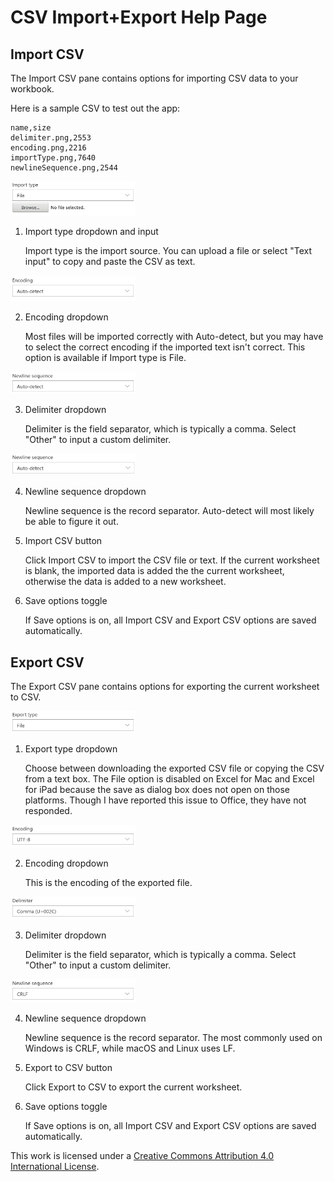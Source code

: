# CSV Import+Export Help Page

## Import CSV

The Import CSV pane contains options for importing CSV data to your workbook.

Here is a sample CSV to test out the app:

```
name,size
delimiter.png,2553
encoding.png,2216
importType.png,7640
newlineSequence.png,2544
```

<img src="https://raw.githubusercontent.com/Emurasoft/excel-csv-import-help/master/images/import/importType.png?raw=true" width="200px" />

1. Import type dropdown and input

    Import type is the import source. You can upload a file or select "Text input" to copy and paste the CSV as text.

<img src="https://raw.githubusercontent.com/Emurasoft/excel-csv-import-help/master/images/import/encoding.png?raw=true" width="200px" />

2. Encoding dropdown

    Most files will be imported correctly with Auto-detect, but you may have to select the correct encoding if the imported text isn't correct. This option is available if Import type is File.

<img src="https://raw.githubusercontent.com/Emurasoft/excel-csv-import-help/master/images/import/delimiter.png?raw=true" width="200px" />

3. Delimiter dropdown

    Delimiter is the field separator, which is typically a comma. Select "Other" to input a custom delimiter.

<img src="https://raw.githubusercontent.com/Emurasoft/excel-csv-import-help/master/images/import/newlineSequence.png?raw=true" width="200px" />

4. Newline sequence dropdown

    Newline sequence is the record separator. Auto-detect will most likely be able to figure it out.

5. Import CSV button

    Click Import CSV to import the CSV file or text. If the current worksheet is blank, the imported data is added the the current worksheet, otherwise the data is added to a new worksheet.

6. Save options toggle

    If Save options is on, all Import CSV and Export CSV options are saved automatically.

## Export CSV

The Export CSV pane contains options for exporting the current worksheet to CSV. 

<img src="https://raw.githubusercontent.com/Emurasoft/excel-csv-import-help/master/images/export/exportType.png?raw=true" width="200px" />

1. Export type dropdown

    Choose between downloading the exported CSV file or copying the CSV from a text box. The File option is disabled on Excel for Mac and Excel for iPad because the save as dialog box does not open on those platforms. Though I have reported this issue to Office, they have not responded.

<img src="https://raw.githubusercontent.com/Emurasoft/excel-csv-import-help/master/images/export/encoding.png?raw=true" width="200px" />

2. Encoding dropdown

    This is the encoding of the exported file.

<img src="https://raw.githubusercontent.com/Emurasoft/excel-csv-import-help/master/images/export/delimiter.png?raw=true" width="200px" />

3. Delimiter dropdown

    Delimiter is the field separator, which is typically a comma. Select "Other" to input a custom delimiter.

<img src="https://raw.githubusercontent.com/Emurasoft/excel-csv-import-help/master/images/export/newlineSequence.png?raw=true" width="200px" />

4. Newline sequence dropdown

    Newline sequence is the record separator. The most commonly used on Windows is CRLF, while macOS and Linux uses LF.

5. Export to CSV button

    Click Export to CSV to export the current worksheet.

6. Save options toggle

    If Save options is on, all Import CSV and Export CSV options are saved automatically.

This work is licensed under a [Creative Commons Attribution 4.0 International License](https://creativecommons.org/licenses/by/4.0/).